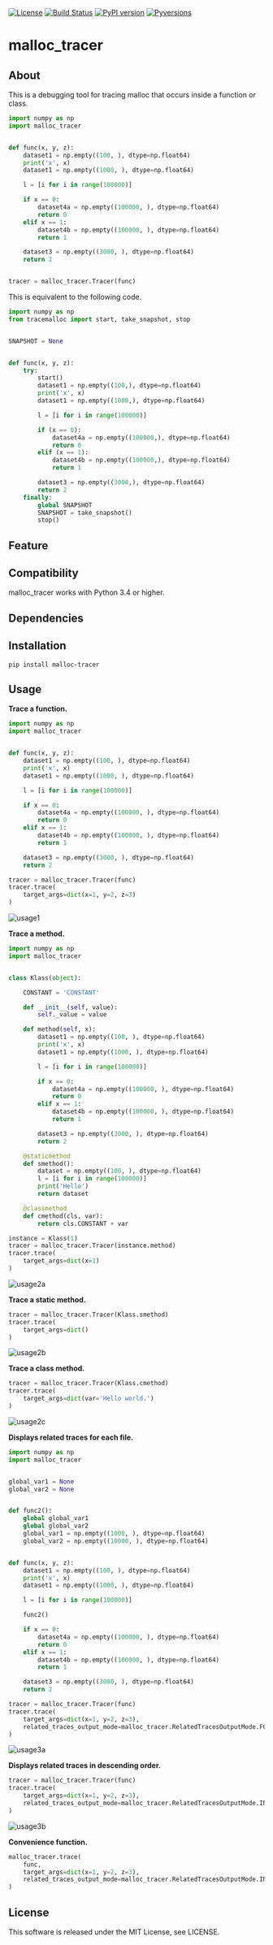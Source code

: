 [![License](https://img.shields.io/badge/license-MIT-brightgreen.svg)](https://github.com/Hasenpfote/malloc_tracer/blob/master/LICENSE)
[![Build Status](https://travis-ci.com/Hasenpfote/malloc_tracer.svg?branch=master)](https://travis-ci.com/Hasenpfote/malloc_tracer)
[![PyPI version](https://badge.fury.io/py/malloc-tracer.svg)](https://badge.fury.io/py/malloc-tracer)
[![Pyversions](https://img.shields.io/pypi/pyversions/malloc-tracer.svg?style=flat)](https://img.shields.io/pypi/pyversions/malloc-tracer.svg?style=flat)

malloc_tracer
=============

## About
This is a debugging tool for tracing malloc that occurs inside a function or class.

```python
import numpy as np
import malloc_tracer


def func(x, y, z):
    dataset1 = np.empty((100, ), dtype=np.float64)
    print('x', x)
    dataset1 = np.empty((1000, ), dtype=np.float64)

    l = [i for i in range(100000)]

    if x == 0:
        dataset4a = np.empty((100000, ), dtype=np.float64)
        return 0
    elif x == 1:
        dataset4b = np.empty((100000, ), dtype=np.float64)
        return 1

    dataset3 = np.empty((3000, ), dtype=np.float64)
    return 2


tracer = malloc_tracer.Tracer(func)
```

This is equivalent to the following code.

```python
import numpy as np
from tracemalloc import start, take_snapshot, stop


SNAPSHOT = None


def func(x, y, z):
    try:
        start()
        dataset1 = np.empty((100,), dtype=np.float64)
        print('x', x)
        dataset1 = np.empty((1000,), dtype=np.float64)

        l = [i for i in range(100000)]

        if (x == 0):
            dataset4a = np.empty((100000,), dtype=np.float64)
            return 0
        elif (x == 1):
            dataset4b = np.empty((100000,), dtype=np.float64)
            return 1

        dataset3 = np.empty((3000,), dtype=np.float64)
        return 2
    finally:
        global SNAPSHOT
        SNAPSHOT = take_snapshot()
        stop()
```

## Feature

## Compatibility
malloc_tracer works with Python 3.4 or higher.

## Dependencies

## Installation
```
pip install malloc-tracer
```

## Usage
**Trace a function.**
```python
import numpy as np
import malloc_tracer


def func(x, y, z):
    dataset1 = np.empty((100, ), dtype=np.float64)
    print('x', x)
    dataset1 = np.empty((1000, ), dtype=np.float64)

    l = [i for i in range(100000)]

    if x == 0:
        dataset4a = np.empty((100000, ), dtype=np.float64)
        return 0
    elif x == 1:
        dataset4b = np.empty((100000, ), dtype=np.float64)
        return 1

    dataset3 = np.empty((3000, ), dtype=np.float64)
    return 2
```

```python
tracer = malloc_tracer.Tracer(func)
tracer.trace(
    target_args=dict(x=1, y=2, z=3)
)
```
![usage1](https://raw.githubusercontent.com/Hasenpfote/malloc_tracer/master/docs/usage1.png)

**Trace a method.**
```python
import numpy as np
import malloc_tracer


class Klass(object):

    CONSTANT = 'CONSTANT'

    def __init__(self, value):
        self._value = value

    def method(self, x):
        dataset1 = np.empty((100, ), dtype=np.float64)
        print('x', x)
        dataset1 = np.empty((1000, ), dtype=np.float64)

        l = [i for i in range(100000)]

        if x == 0:
            dataset4a = np.empty((100000, ), dtype=np.float64)
            return 0
        elif x == 1:
            dataset4b = np.empty((100000, ), dtype=np.float64)
            return 1

        dataset3 = np.empty((3000, ), dtype=np.float64)
        return 2

    @staticmethod
    def smethod():
        dataset = np.empty((100, ), dtype=np.float64)
        l = [i for i in range(100000)]
        print('Hello')
        return dataset

    @classmethod
    def cmethod(cls, var):
        return cls.CONSTANT + var
```

```python
instance = Klass(1)
tracer = malloc_tracer.Tracer(instance.method)
tracer.trace(
    target_args=dict(x=1)
)
```
![usage2a](https://raw.githubusercontent.com/Hasenpfote/malloc_tracer/master/docs/usage2a.png)

**Trace a static method.**
```python
tracer = malloc_tracer.Tracer(Klass.smethod)
tracer.trace(
    target_args=dict()
)
```
![usage2b](https://raw.githubusercontent.com/Hasenpfote/malloc_tracer/master/docs/usage2b.png)

**Trace a class method.**
```python
tracer = malloc_tracer.Tracer(Klass.cmethod)
tracer.trace(
    target_args=dict(var='Hello world.')
)
```
![usage2c](https://raw.githubusercontent.com/Hasenpfote/malloc_tracer/master/docs/usage2c.png)

**Displays related traces for each file.**
```python
import numpy as np
import malloc_tracer


global_var1 = None
global_var2 = None


def func2():
    global global_var1
    global global_var2
    global_var1 = np.empty((1000, ), dtype=np.float64)
    global_var2 = np.empty((10000, ), dtype=np.float64)


def func(x, y, z):
    dataset1 = np.empty((100, ), dtype=np.float64)
    print('x', x)
    dataset1 = np.empty((1000, ), dtype=np.float64)

    l = [i for i in range(100000)]

    func2()

    if x == 0:
        dataset4a = np.empty((100000, ), dtype=np.float64)
        return 0
    elif x == 1:
        dataset4b = np.empty((100000, ), dtype=np.float64)
        return 1

    dataset3 = np.empty((3000, ), dtype=np.float64)
    return 2
```

```python
tracer = malloc_tracer.Tracer(func)
tracer.trace(
    target_args=dict(x=1, y=2, z=3),
    related_traces_output_mode=malloc_tracer.RelatedTracesOutputMode.FOR_EACH_FILE
)
```
![usage3a](https://raw.githubusercontent.com/Hasenpfote/malloc_tracer/master/docs/usage3a.png)

**Displays related traces in descending order.**
```python
tracer = malloc_tracer.Tracer(func)
tracer.trace(
    target_args=dict(x=1, y=2, z=3),
    related_traces_output_mode=malloc_tracer.RelatedTracesOutputMode.IN_DESCENDING_ORDER
)
```
![usage3b](https://raw.githubusercontent.com/Hasenpfote/malloc_tracer/master/docs/usage3b.png)

**Convenience function.**
```python
malloc_tracer.trace(
    func,
    target_args=dict(x=1, y=2, z=3),
    related_traces_output_mode=malloc_tracer.RelatedTracesOutputMode.IN_DESCENDING_ORDER
)
```

## License
This software is released under the MIT License, see LICENSE.
